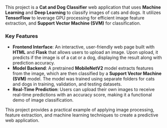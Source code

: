 This project is a **Cat and Dog Classifier** web application that uses **Machine Learning** and **Deep Learning** to classify images of cats and dogs. It utilizes **TensorFlow** to leverage GPU processing for efficient image feature extraction, and **Support Vector Machine (SVM)** for classification.

### Key Features

- **Frontend Interface**: An interactive, user-friendly web page built with **HTML** and **Flask** that allows users to upload an image. Upon upload, it predicts if the image is of a cat or a dog, displaying the result along with prediction accuracy.
- **Model Backend**: A pretrained **MobileNetV2** model extracts features from the image, which are then classified by a **Support Vector Machine (SVM)** model. The model was trained using separate folders for cats and dogs in training, validation, and testing datasets.
- **Real-Time Prediction**: Users can upload their own images to receive real-time predictions with an accuracy score, making it a functional demo of image classification.

This project provides a practical example of applying image processing, feature extraction, and machine learning techniques to create a predictive web application.
